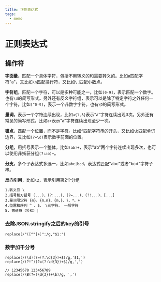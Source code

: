```yaml
---
title: 正则表达式
tags: 
  - memo
---
```


# 正则表达式

## 操作符

**字面量**，匹配一个具体字符，包括不用转义的和需要转义的。比如a匹配字符"a"，又比如`\n`匹配换行符，又比如`\.`匹配小数点。

**字符组**，匹配一个字符，可以是多种可能之一，比如`[0-9]`，表示匹配一个数字。也有`\d`的简写形式。另外还有反义字符组，表示可以是除了特定字符之外任何一个字符，比如`[^0-9]`，表示一个非数字字符，也有`\D`的简写形式。

**量词**，表示一个字符连续出现，比如`a{1,3}`表示“a”字符连续出现3次。另外还有常见的简写形式，比如`a+`表示“a”字符连续出现至少一次。

**锚点**，匹配一个位置，而不是字符。比如^匹配字符串的开头，又比如`\b`匹配单词边界，又比如`(?=\d)`表示数字前面的位置。

**分组**，用括号表示一个整体，比如`(ab)+`，表示"ab"两个字符连续出现多次，也可以使用非捕获分组`(?:ab)+`。

**分支**，多个子表达式多选一，比如`abc|bcd`，表达式匹配"abc"或者"bcd"字符子串。

**反向引用**，比如`\2`，表示引用第2个分组

    1.转义符 \
    2.括号和方括号 (...)、(?:...)、(?=...)、(?!...)、[...]
    3.量词限定符 {m}、{m,n}、{m,}、?、*、+
    4.位置和序列 ^ 、$、 \元字符、 一般字符
    5. 管道符（竖杠）|

### 去除JSON.stringify之后的key的引号

    replace(/"([^"]+)":/g,"$1:")

### 数字加千分号

    replace(/(\d)(?=(?:\d{3})+$)/g,'$1,')
    replace(/(?!^)(?=(?:\d{3})+$)/g,',')
    
    // 12345678 123456789
    replace(/\B(?=(\d{3})+\b)/g, ',')